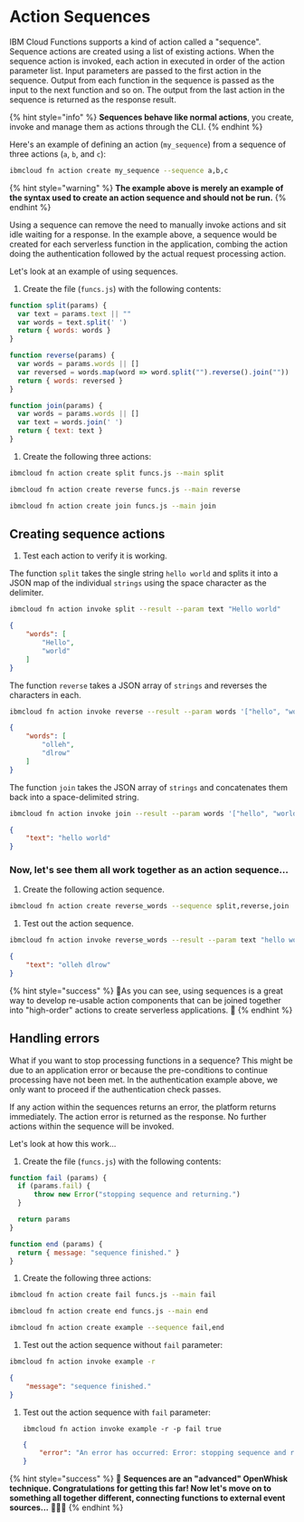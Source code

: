 <!--
#
# Licensed to the Apache Software Foundation (ASF) under one or more
# contributor license agreements.  See the NOTICE file distributed with
# this work for additional information regarding copyright ownership.
# The ASF licenses this file to You under the Apache License, Version 2.0
# (the "License"); you may not use this file except in compliance with
# the License.  You may obtain a copy of the License at
#
#     http://www.apache.org/licenses/LICENSE-2.0
#
# Unless required by applicable law or agreed to in writing, software
# distributed under the License is distributed on an "AS IS" BASIS,
# WITHOUT WARRANTIES OR CONDITIONS OF ANY KIND, either express or implied.
# See the License for the specific language governing permissions and
# limitations under the License.
#
-->

# Action Sequences

IBM Cloud Functions supports a kind of action called a "sequence". Sequence actions are created using a list of existing actions. When the sequence action is invoked, each action in executed in order of the action parameter list. Input parameters are passed to the first action in the sequence. Output from each function in the sequence is passed as the input to the next function and so on. The output from the last action in the sequence is returned as the response result.

{% hint style="info" %}
**Sequences behave like normal actions**, you create, invoke and manage them as actions through the CLI.
{% endhint %}

Here's an example of defining an action \(`my_sequence`\) from a sequence of three actions \(`a`, `b`, and `c`\):

```bash
ibmcloud fn action create my_sequence --sequence a,b,c
```

{% hint style="warning" %}
**The example above is merely an example of the syntax used to create an action sequence and should not be run.**
{% endhint %}

Using a sequence can remove the need to manually invoke actions and sit idle waiting for a response. In the example above, a sequence would be created for each serverless function in the application, combing the action doing the authentication followed by the actual request processing action.

Let's look at an example of using sequences.

1. Create the file \(`funcs.js`\) with the following contents:

  ```javascript
  function split(params) {
    var text = params.text || ""
    var words = text.split(' ')
    return { words: words }
  }

  function reverse(params) {
    var words = params.words || []
    var reversed = words.map(word => word.split("").reverse().join(""))
    return { words: reversed }
  }

  function join(params) {
    var words = params.words || []
    var text = words.join(' ')
    return { text: text }
  }
  ```

1. Create the following three actions:

  ```bash
  ibmcloud fn action create split funcs.js --main split
  ```

  ```bash
  ibmcloud fn action create reverse funcs.js --main reverse
  ```

  ```bash
  ibmcloud fn action create join funcs.js --main join
  ```

## Creating sequence actions

1. Test each action to verify it is working.

  The function `split` takes the single string `hello world` and splits it into a JSON map of the individual `strings` using the space character as the delimiter.

  ```bash
  ibmcloud fn action invoke split --result --param text "Hello world"
  ```

  ```json
  {
      "words": [
          "Hello",
          "world"
      ]
  }
  ```

  The function `reverse` takes a JSON array of `strings` and reverses the characters in each.

  ```bash
  ibmcloud fn action invoke reverse --result --param words '["hello", "world"]'
  ```

  ```json
  {
      "words": [
          "olleh",
          "dlrow"
      ]
  }
  ```

  The function `join` takes the JSON array of `strings` and concatenates them back into a space-delimited string.

  ```bash
  ibmcloud fn action invoke join --result --param words '["hello", "world"]'
  ```

  ```json
  {
      "text": "hello world"
  }
  ```

### Now, let's see them all work together as an action sequence...

1. Create the following action sequence.

  ```bash
  ibmcloud fn action create reverse_words --sequence split,reverse,join
  ```

1. Test out the action sequence.

  ```bash
  ibmcloud fn action invoke reverse_words --result --param text "hello world"
  ```

  ```json
  {
      "text": "olleh dlrow"
  }
  ```

{% hint style="success" %}
🎉As you can see, using sequences is a great way to develop re-usable action components that can be joined together into "high-order" actions to create serverless applications. 🎉
{% endhint %}

## Handling errors

What if you want to stop processing functions in a sequence? This might be due to an application error or because the pre-conditions to continue processing have not been met. In the authentication example above, we only want to proceed if the authentication check passes.

If any action within the sequences returns an error, the platform returns immediately. The action error is returned as the response. No further actions within the sequence will be invoked.

Let's look at how this work...

1. Create the file \(`funcs.js`\) with the following contents:

  ```javascript
  function fail (params) {
    if (params.fail) {
        throw new Error("stopping sequence and returning.")
    }

    return params
  }

  function end (params) {
    return { message: "sequence finished." }
  }
  ```

1. Create the following three actions:

  ```bash
  ibmcloud fn action create fail funcs.js --main fail
  ```

  ```bash
  ibmcloud fn action create end funcs.js --main end
  ```

  ```bash
  ibmcloud fn action create example --sequence fail,end
  ```

1. Test out the action sequence without `fail` parameter:

  ```bash
  ibmcloud fn action invoke example -r
  ```

  ```json
  {
      "message": "sequence finished."
  }
  ```

1. Test out the action sequence with `fail` parameter:

   ```text
   ibmcloud fn action invoke example -r -p fail true
   ```

   ```json
   {
       "error": "An error has occurred: Error: stopping sequence and returning."
   }
   ```

{% hint style="success" %}
🎉 **Sequences are an "advanced" OpenWhisk technique. Congratulations for getting this far! Now let's move on to something all together different, connecting functions to external event sources…** 🎉🎉🎉
{% endhint %}
